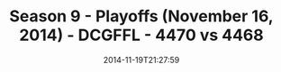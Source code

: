 ---
title: Season 9 - Playoffs (November 16, 2014) - DCGFFL - 4470 vs 4468
teams_score:
- team: 4470
  score:
- team: 4468
  score: 22
mvp: Josh Ellis (Vegas), Patrick Mabray (Royal)
game-ball: N/A
sportsperson: ''
season: 9
week:
date: '2014-11-19T21:27:59'
pageid: season-9-playoffs-4470-vs-4468
---
